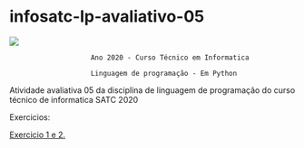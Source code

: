 # infosatc-lp-avaliativo-05
![](https://www1.satc.edu.br/portais/acesso/public/assets/img/logoSatc.png)

                        Ano 2020 - Curso Técnico em Informatica 

                        Linguagem de programação - Em Python 

Atividade avaliativa 05 da disciplina de linguagem de programação do curso técnico de informatica SATC 2020

Exercicios: 

[Exercicio 1 e 2.](https://github.com/arturfabriciohahaedgy/infosatc-lp-avaliativo-05/blob/master/exercicio01%20e%2002.py)
